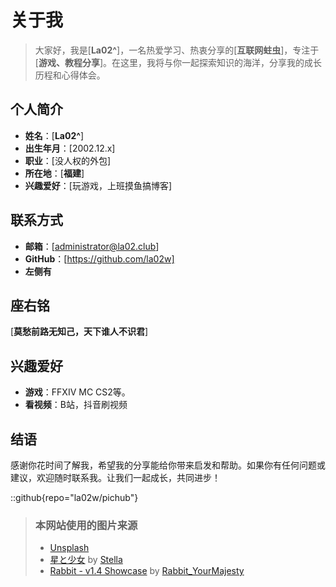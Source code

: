 # 关于我

> 大家好，我是[**La02^**]，一名热爱学习、热衷分享的[**互联网蛀虫**]，专注于[**游戏、教程分享**]。在这里，我将与你一起探索知识的海洋，分享我的成长历程和心得体会。

## 个人简介

- **姓名**：[**La02^**]
- **出生年月**：[2002.12.x]
- **职业**：[没人权的外包]
- **所在地**：[**福建**]
- **兴趣爱好**：[玩游戏，上班摸鱼搞博客]

## 联系方式

- **邮箱**：[administrator@la02.club]
- **GitHub**：[https://github.com/la02w]
- **左侧有**

## 座右铭

[**莫愁前路无知己，天下谁人不识君**]

## 兴趣爱好

- **游戏**：FFXIV MC CS2等。
- **看视频**：B站，抖音刷视频

## 结语

感谢你花时间了解我，希望我的分享能给你带来启发和帮助。如果你有任何问题或建议，欢迎随时联系我。让我们一起成长，共同进步！

::github{repo="la02w/pichub"}

> ### 本网站使用的图片来源
> - [Unsplash](https://unsplash.com/)
> - [星と少女](https://www.pixiv.net/artworks/108916539) by [Stella](https://www.pixiv.net/users/93273965)
> - [Rabbit - v1.4 Showcase](https://civitai.com/posts/586908) by [Rabbit_YourMajesty](https://civitai.com/user/Rabbit_YourMajesty)